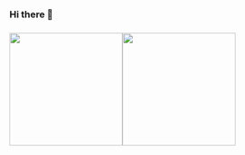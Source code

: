 ### Hi there 👋
<h3><img height="200" src="https://github-readme-stats.vercel.app/api/top-langs/?username=odgaard&theme=tokyonight"><img height="200" src="https://github-readme-stats.vercel.app/api?username=odgaard&theme=tokyonight"></h3>

<!--
**odgaard/odgaard** is a ✨ _special_ ✨ repository because its `README.md` (this file) appears on your GitHub profile.

Here are some ideas to get you started:

- 🔭 I’m currently working on ...
- 🌱 I’m currently learning ...
- 👯 I’m looking to collaborate on ...
- 🤔 I’m looking for help with ...
- 💬 Ask me about ...
- 📫 How to reach me: ...
- 😄 Pronouns: ...
- ⚡ Fun fact: ...
-->

